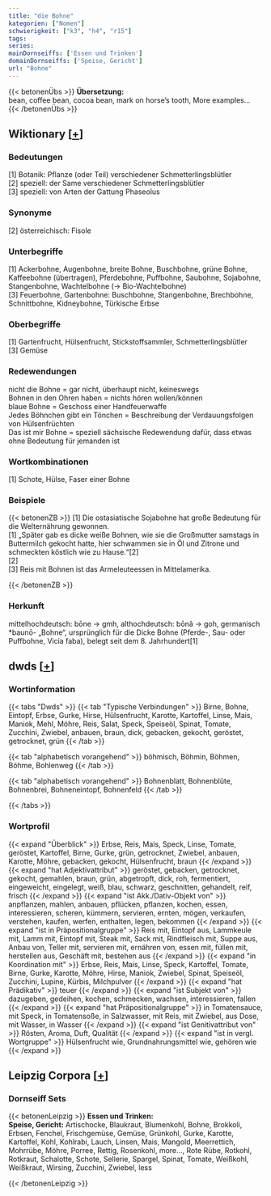 ```yaml
---
title: "die Bohne"
kategorien: ["Nomen"]
schwierigkeit: ["k3", "h4", "r15"]
tags:
series:
mainDornseiffs: ['Essen und Trinken']
domainDornseiffs: ['Speise, Gericht']
url: "Bohne"
---
```


{{< betonenÜbs >}}
**Übersetzung:**  
bean, coffee bean, cocoa bean, mark on horse’s tooth, More examples...  
{{< /betonenÜbs >}}

## Wiktionary [[+](https://de.wiktionary.org/wiki/Bohne)]

### Bedeutungen
[1] Botanik: Pflanze (oder Teil) verschiedener Schmetterlingsblütler  
[2] speziell: der Same verschiedener Schmetterlingsblütler  
[3] speziell: von Arten der Gattung Phaseolus  

### Synonyme
[2] österreichisch: Fisole  

### Unterbegriffe
[1] Ackerbohne, Augenbohne, breite Bohne, Buschbohne, grüne Bohne, Kaffeebohne (übertragen), Pferdebohne, Puffbohne, Saubohne, Sojabohne, Stangenbohne, Wachtelbohne (→ Bio-Wachtelbohne)  
[3] Feuerbohne, Gartenbohne: Buschbohne, Stangenbohne, Brechbohne, Schnittbohne, Kidneybohne, Türkische Erbse  

### Oberbegriffe
[1] Gartenfrucht, Hülsenfrucht, Stickstoffsammler, Schmetterlingsblütler  
[3] Gemüse  

### Redewendungen
nicht die Bohne = gar nicht, überhaupt nicht, keineswegs  
Bohnen in den Ohren haben = nichts hören wollen/können  
blaue Bohne = Geschoss einer Handfeuerwaffe  
Jedes Böhnchen gibt ein Tönchen = Beschreibung der Verdauungsfolgen von Hülsenfrüchten  
Das ist mir Bohne = speziell sächsische Redewendung dafür, dass etwas ohne Bedeutung für jemanden ist  

### Wortkombinationen
[1] Schote, Hülse, Faser einer Bohne  

### Beispiele
{{< betonenZB >}}
[1] Die ostasiatische Sojabohne hat große Bedeutung für die Welternährung gewonnen.  
[1] „Später gab es dicke weiße Bohnen, wie sie die Großmutter samstags in Buttermilch gekocht hatte, hier schwammen sie in Öl und Zitrone und schmeckten köstlich wie zu Hause.“[2]  
[2]  
[3] Reis mit Bohnen ist das Armeleuteessen in Mittelamerika.  

{{< /betonenZB >}}
### Herkunft
mittelhochdeutsch: bōne → gmh, althochdeutsch: bōnâ → goh, germanisch *baunō- „Bohne“, ursprünglich für die Dicke Bohne (Pferde-, Sau- oder Puffbohne, Vicia faba), belegt seit dem 8. Jahrhundert[1]  



## dwds [[+](https://www.dwds.de/wb/Bohne)]

### Wortinformation
{{< tabs "Dwds" >}}
{{< tab "Typische Verbindungen" >}}
Birne, Bohne, Eintopf, Erbse, Gurke, Hirse, Hülsenfrucht, Karotte, Kartoffel, Linse, Mais, Maniok, Mehl, Möhre, Reis, Salat, Speck, Speiseöl, Spinat, Tomate, Zucchini, Zwiebel, anbauen, braun, dick, gebacken, gekocht, geröstet, getrocknet, grün
{{< /tab >}}

{{< tab "alphabetisch vorangehend" >}}
böhmisch, Böhmin, Böhmen, Böhme, Bohlenweg
{{< /tab >}}

{{< tab "alphabetisch vorangehend" >}}
Bohnenblatt, Bohnenblüte, Bohnenbrei, Bohneneintopf, Bohnenfeld
{{< /tab >}}

{{< /tabs >}}

### Wortprofil
{{< expand "Überblick" >}} Erbse, Reis, Mais, Speck, Linse, Tomate, geröstet, Kartoffel, Birne, Gurke, grün, getrocknet, Zwiebel, anbauen, Karotte, Möhre, gebacken, gekocht, Hülsenfrucht, braun {{< /expand >}}
{{< expand "hat Adjektivattribut" >}} geröstet, gebacken, getrocknet, gekocht, gemahlen, braun, grün, abgetropft, dick, roh, fermentiert, eingeweicht, eingelegt, weiß, blau, schwarz, geschnitten, gehandelt, reif, frisch {{< /expand >}}
{{< expand "ist Akk./Dativ-Objekt von" >}} anpflanzen, mahlen, anbauen, pflücken, pflanzen, kochen, essen, interessieren, scheren, kümmern, servieren, ernten, mögen, verkaufen, verstehen, kaufen, werfen, enthalten, legen, bekommen {{< /expand >}}
{{< expand "ist in Präpositionalgruppe" >}} Reis mit, Eintopf aus, Lammkeule mit, Lamm mit, Eintopf mit, Steak mit, Sack mit, Rindfleisch mit, Suppe aus, Anbau von, Teller mit, servieren mit, ernähren von, essen mit, füllen mit, herstellen aus, Geschäft mit, bestehen aus {{< /expand >}}
{{< expand "in Koordination mit" >}} Erbse, Reis, Mais, Linse, Speck, Kartoffel, Tomate, Birne, Gurke, Karotte, Möhre, Hirse, Maniok, Zwiebel, Spinat, Speiseöl, Zucchini, Lupine, Kürbis, Milchpulver {{< /expand >}}
{{< expand "hat Prädikativ" >}} teuer {{< /expand >}}
{{< expand "ist Subjekt von" >}} dazugeben, gedeihen, kochen, schmecken, wachsen, interessieren, fallen {{< /expand >}}
{{< expand "hat Präpositionalgruppe" >}} in Tomatensauce, mit Speck, in Tomatensoße, in Salzwasser, mit Reis, mit Zwiebel, aus Dose, mit Wasser, in Wasser {{< /expand >}}
{{< expand "ist Genitivattribut von" >}} Rösten, Aroma, Duft, Qualität {{< /expand >}}
{{< expand "ist in vergl. Wortgruppe" >}} Hülsenfrucht wie, Grundnahrungsmittel wie, gehören wie {{< /expand >}}

## Leipzig Corpora [[+](https://corpora.uni-leipzig.de/en/res?word=Bohne&corpusId=deu_newscrawl-public_2018)]

### Dornseiff Sets
{{< betonenLeipzig >}}
**Essen und Trinken:**  
**Speise, Gericht:** Artischocke, Blaukraut, Blumenkohl, Bohne, Brokkoli, Erbsen, Fenchel, Frischgemüse, Gemüse, Grünkohl, Gurke, Karotte, Kartoffel, Kohl, Kohlrabi, Lauch, Linsen, Mais, Mangold, Meerrettich, Mohrrübe, Möhre, Porree, Rettig, Rosenkohl, more..., Rote Rübe, Rotkohl, Rotkraut, Schalotte, Schote, Sellerie, Spargel, Spinat, Tomate, Weißkohl, Weißkraut, Wirsing, Zucchini, Zwiebel, less  

{{< /betonenLeipzig >}}

